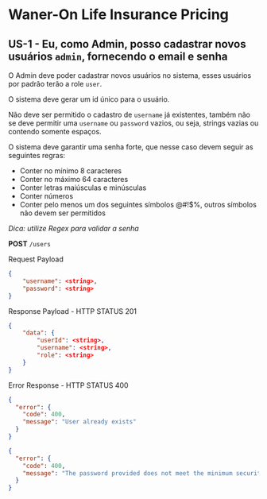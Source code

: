 # Waner-On Life Insurance Pricing

## US-1 - Eu, como Admin, posso cadastrar novos usuários `admin`, fornecendo o email e senha

O Admin deve poder cadastrar novos usuários no sistema, esses usuários por padrão terão a role `user`.

O sistema deve gerar um id único para o usuário.

Não deve ser permitido o cadastro de `username` já existentes, também não se deve permitir uma `username` ou `password` vazios, ou seja, strings vazias ou contendo somente espaços.

O sistema deve garantir uma senha forte, que nesse caso devem seguir as seguintes regras:

- Conter no mínimo 8 caracteres
- Conter no máximo 64 caracteres
- Conter letras maiúsculas e minúsculas
- Conter números
- Conter pelo menos um dos seguintes símbolos @#!$%, outros símbolos não devem ser permitidos

_Dica: utilize Regex para validar a senha_

**POST** `/users`

Request Payload

```json
{
    "username": <string>,
    "password": <string>
}
```

Response Payload - HTTP STATUS 201

```json
{
    "data": {
        "userId": <string>,
        "username": <string>,
        "role": <string>
    }
}
```

Error Response - HTTP STATUS 400

```json
{
  "error": {
    "code": 400,
    "message": "User already exists"
  }
}
```

```json
{
  "error": {
    "code": 400,
    "message": "The password provided does not meet the minimum security criteria."
  }
}
```
